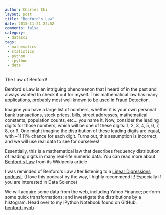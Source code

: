 ```yaml
---
author: Charles Chi
layout: post
title: "Benford's Law"
date: 2015-11-21 22:52
comments: false
category:
 - datasci
tags:
 - mathematics
 - statistics
 - python
 - ipython
 - data
---
```


The Law of Benford!

Benford's Law is an intriguing phenomenon that I heard of in the past and always wanted to check it out for myself. This mathematical law has many applications, probably most well known to be used in Fraud Detection.

Imagine you have a large list of numbers, whether it is your own personal bank transactions, stock prices, bills, street addresses, mathematical constants, population counts, etc... you name it. Now, consider the leading digits for those numbers, which will be one of these digits: 1, 2, 3, 4, 5, 6, 7, 8, or 9. One might imagine the distribution of these leading digits are equal, with ~11.11% chance for each digit. Turns out, this assumption is incorrect, and we will use real data to see for ourselves!

Essentially, this is a mathematical law that describes frequency distribution of leading digits in many real-life numeric data. You can read more about [Benford's Law](https://en.wikipedia.org/wiki/Benford%27s_law) from its Wikipedia article

I was reminded of Benford's Law after listening to a [Linear Digressions](https://www.udacity.com/podcasts/linear-digressions) [podcast](http://www.stitcher.com/podcast/linear-digressions/e/benfords-law-41309967). (I love this podcast by the way, I highly recommend it! Especially if you are interested in Data Science)

We will acquire some data from the web, including Yahoo Finance; perform some quick transformations; and investigate the distributions by a histogram. Head over to my iPython Notebook found on GitHub. [benford.ipynb](http://www.github.com/cchi/benford/benford.ipynb)
